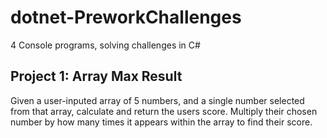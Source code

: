 # dotnet-PreworkChallenges
4 Console programs, solving challenges in C#

## Project 1: Array Max Result
Given a user-inputed array of 5 numbers, and a single number selected from that array, calculate and return the users score.
Multiply their chosen number by how many times it appears within the array to find their score.